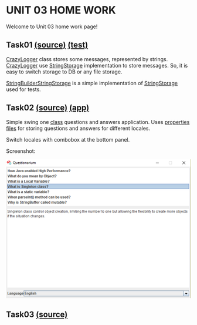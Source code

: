 UNIT 03 HOME WORK
=================

Welcome to Unit 03 home work page!

Task01 [(source)](https://github.com/MuH3gPaB/epam_courses/tree/master/UNIT03/src/main/java/my/epam/unit03/task01) [(test)](https://github.com/MuH3gPaB/epam_courses/tree/master/UNIT03/src/test/java/my/epam/unit03/task01)
------------------------------
[CrazyLogger](https://github.com/MuH3gPaB/epam_courses/blob/master/UNIT03/src/main/java/my/epam/unit03/task01/CrazyLogger.java) class stores some messages, represented by strings.
[CrazyLogger](https://github.com/MuH3gPaB/epam_courses/blob/master/UNIT03/src/main/java/my/epam/unit03/task01/CrazyLogger.java) use [StringStorage](https://github.com/MuH3gPaB/epam_courses/blob/master/UNIT03/src/main/java/my/epam/unit03/task01/StringStorage.java) implementation to store messages.
So, it is easy to switch storage to DB or any file storage.

[StringBuilderStringStorage](https://github.com/MuH3gPaB/epam_courses/blob/master/UNIT03/src/main/java/my/epam/unit03/task01/StringBuilderStringStorage.java) is a simple implementation of [StringStorage](https://github.com/MuH3gPaB/epam_courses/blob/master/UNIT03/src/main/java/my/epam/unit03/task01/StringStorage.java)
used for tests.

Task02 [(source)](https://github.com/MuH3gPaB/epam_courses/blob/master/UNIT03/src/main/java/my/epam/unit03/task02/Questionarium.java) [(app)](https://github.com/MuH3gPaB/epam_courses/blob/master/UNIT03/src/main/java/my/epam/unit03/task02/App.java)
-----------------------------
Simple swing one [class](https://github.com/MuH3gPaB/epam_courses/blob/master/UNIT03/src/main/java/my/epam/unit03/task02/Questionarium.java) questions and answers application.
Uses [properties files](https://github.com/MuH3gPaB/epam_courses/tree/master/UNIT03/src/main/resources/my/epam/unit03/task02/properties) for storing questions and answers for
different locales.

Switch locales with combobox at the bottom panel.

Screenshot:

![screenshot](https://github.com/MuH3gPaB/epam_courses/blob/master/misc/unit03task02screenshot.png)


Task03 [(source)]()
-------------------
